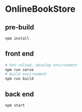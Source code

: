# OnlineBookStore
## pre-build
```bash
npm install
```
## front end
```bash
# hot-reload, develop environment
npm run serve 
# build environment
npm run build
```
## back end
```bash
npm start
```